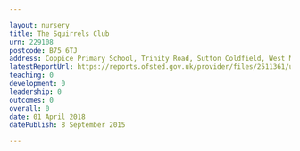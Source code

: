 ```yaml
---

layout: nursery
title: The Squirrels Club
urn: 229108
postcode: B75 6TJ
address: Coppice Primary School, Trinity Road, Sutton Coldfield, West Midlands, B75 6TJ
latestReportUrl: https://reports.ofsted.gov.uk/provider/files/2511361/urn/229108.pdf
teaching: 0
development: 0
leadership: 0
outcomes: 0
overall: 0
date: 01 April 2018 
datePublish: 8 September 2015

---
```

